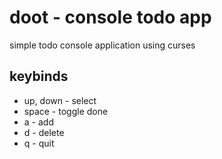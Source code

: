 # doot - console todo app

simple todo console application using curses

## keybinds

- up, down - select
- space - toggle done
- a - add
- d - delete 
- q - quit
